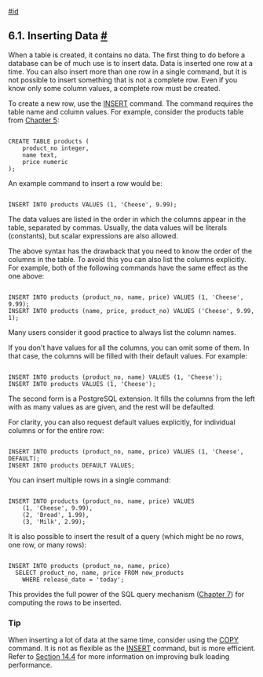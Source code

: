 [#id](#DML-INSERT)

## 6.1. Inserting Data [#](#DML-INSERT)



When a table is created, it contains no data. The first thing to do before a database can be of much use is to insert data. Data is inserted one row at a time. You can also insert more than one row in a single command, but it is not possible to insert something that is not a complete row. Even if you know only some column values, a complete row must be created.

To create a new row, use the [INSERT](sql-insert) command. The command requires the table name and column values. For example, consider the products table from [Chapter 5](ddl):

```

CREATE TABLE products (
    product_no integer,
    name text,
    price numeric
);
```

An example command to insert a row would be:

```

INSERT INTO products VALUES (1, 'Cheese', 9.99);
```

The data values are listed in the order in which the columns appear in the table, separated by commas. Usually, the data values will be literals (constants), but scalar expressions are also allowed.

The above syntax has the drawback that you need to know the order of the columns in the table. To avoid this you can also list the columns explicitly. For example, both of the following commands have the same effect as the one above:

```

INSERT INTO products (product_no, name, price) VALUES (1, 'Cheese', 9.99);
INSERT INTO products (name, price, product_no) VALUES ('Cheese', 9.99, 1);
```

Many users consider it good practice to always list the column names.

If you don't have values for all the columns, you can omit some of them. In that case, the columns will be filled with their default values. For example:

```

INSERT INTO products (product_no, name) VALUES (1, 'Cheese');
INSERT INTO products VALUES (1, 'Cheese');
```

The second form is a PostgreSQL extension. It fills the columns from the left with as many values as are given, and the rest will be defaulted.

For clarity, you can also request default values explicitly, for individual columns or for the entire row:

```

INSERT INTO products (product_no, name, price) VALUES (1, 'Cheese', DEFAULT);
INSERT INTO products DEFAULT VALUES;
```

You can insert multiple rows in a single command:

```

INSERT INTO products (product_no, name, price) VALUES
    (1, 'Cheese', 9.99),
    (2, 'Bread', 1.99),
    (3, 'Milk', 2.99);
```

It is also possible to insert the result of a query (which might be no rows, one row, or many rows):

```

INSERT INTO products (product_no, name, price)
  SELECT product_no, name, price FROM new_products
    WHERE release_date = 'today';
```

This provides the full power of the SQL query mechanism ([Chapter 7](queries)) for computing the rows to be inserted.

### Tip

When inserting a lot of data at the same time, consider using the [COPY](sql-copy) command. It is not as flexible as the [INSERT](sql-insert) command, but is more efficient. Refer to [Section 14.4](populate) for more information on improving bulk loading performance.